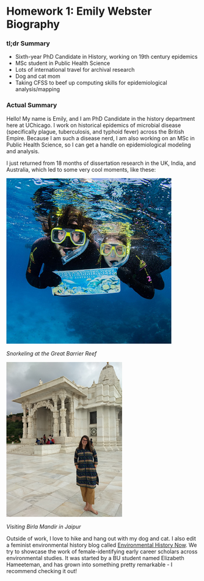 # Homework 1: Emily Webster Biography

### tl;dr Summary

* Sixth-year PhD Candidate in History, working on 19th century epidemics
* MSc student in Public Health Science
* Lots of international travel for archival research
* Dog and cat mom
* Taking CFSS to beef up computing skills for epidemiological analysis/mapping

### Actual Summary

Hello! My name is Emily, and I am PhD Candidate in the history department here at UChicago. I work on historical epidemics of microbial disease (specifically plague, tuberculosis, and typhoid fever) across the British Empire. Because I am such a disease nerd, I am also working on an MSc in Public Health Science, so I can get a handle on epidemiological modeling and analysis. 

I just returned from 18 months of dissertation research in the UK, India, and Australia, which led to some very cool moments, like these:

![](./Great_Barrier_Reef.png) 

*Snorkeling at the Great Barrier Reef*




![](./Jaipur.png)

*Visiting Birla Mandir in Jaipur*


Outside of work, I love to hike and hang out with my dog and cat. I also edit a feminist environmental history blog called [Environmental History Now](https://envhistnow.com/). We try to showcase the work of female-identifying early career scholars across environmental studies. It was started by a BU student named Elizabeth Hameeteman, and has grown into something pretty remarkable - I recommend checking it out! 





